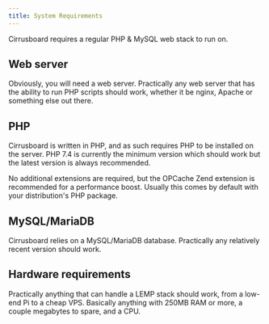 ```yaml
---
title: System Requirements
---
```

Cirrusboard requires a regular PHP & MySQL web stack to run on.

## Web server
Obviously, you will need a web server. Practically any web server that has the ability to run PHP scripts should work, whether it be nginx, Apache or something else out there.

## PHP
Cirrusboard is written in PHP, and as such requires PHP to be installed on the server. PHP 7.4 is currently the minimum version which should work but the latest version is always recommended.

No additional extensions are required, but the OPCache Zend extension is recommended for a performance boost. Usually this comes by default with your distribution's PHP package.

## MySQL/MariaDB
Cirrusboard relies on a MySQL/MariaDB database. Practically any relatively recent version should work.

## Hardware requirements
Practically anything that can handle a LEMP stack should work, from a low-end Pi to a cheap VPS. Basically anything with 250MB RAM or more, a couple megabytes to spare, and a CPU.
